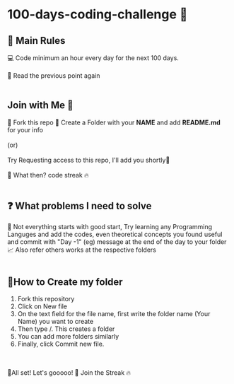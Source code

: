 # 100-days-coding-challenge 🚀

## 🎯 Main Rules
💻 Code minimum an hour every day for the next 100 days.<br></br>
🔁 Read the previous point again
<br></br>
## Join with Me 🕺
🔗 Fork this repo
📁 Create a Folder with your <b>NAME</b> and add <b>README.md</b> for your info
<br></br>
(or)
<br></br>
Try Requesting access to this repo, I'll add you shortly🎉
<br></br>
🚀 What then? code streak 🔥
<br></br>
## ❓ What problems I need to solve
🎈 Not everything starts with good start, Try learning any Programming Languges and add the codes, even theoretical concepts you found useful and commit with "Day -1" (eg) message at the end of the day to your folder
📈 Also refer others works at the respective folders
<br></br>
## 📂How to Create my folder
<ol>
<li>Fork this repository</li>
<li>Click on New file</li>
<li>On the text field for the file name, first write the folder name (Your Name) you want to create</li>
<li>Then type /. This creates a folder</li>
<li>You can add more folders similarly</li>
<li>Finally, click Commit new file.</li>
</ol>

<br></br>
🚀All set! Let's gooooo!
🎯 Join the Streak 🔥

